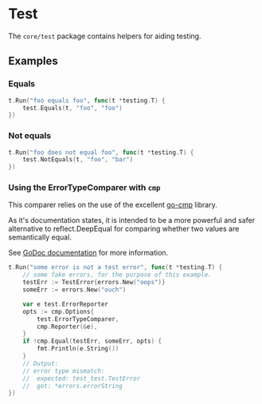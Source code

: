 # Test
The `core/test` package contains helpers for aiding testing.

## Examples

### Equals

```go
t.Run("foo equals foo", func(t *testing.T) {
    test.Equals(t, "foo", "foo")
})
```

### Not equals

```go
t.Run("foo does not equal foo", func(t *testing.T) {
    test.NotEquals(t, "foo", "bar")
})
```

### Using the ErrorTypeComparer with `cmp`

This comparer relies on the use of the excellent [go-cmp](https://github.com/google/go-cmp) library.

As it's documentation states, it is intended to be a more powerful and safer alternative to reflect.DeepEqual for comparing whether two values are semantically equal.

See [GoDoc documentation](https://godoc.org/github.com/google/go-cmp/cmp) for more information.

```go
t.Run("some error is not a test error", func(t *testing.T) {
	// some fake errors, for the purpose of this example.
	testErr := TestError{errors.New("oops")}
	someErr := errors.New("ouch")

	var e test.ErrorReporter
	opts := cmp.Options{
		test.ErrorTypeComparer,
		cmp.Reporter(&e),
	}
	if !cmp.Equal(testErr, someErr, opts) {
		fmt.Println(e.String())
	}
	// Output:
	// error type mismatch:
	// 	expected: test_test.TestError
	// 	got: *errors.errorString
})

```
